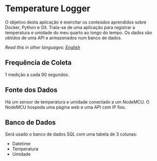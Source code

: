 # Temperature Logger

O objetivo desta aplicação é exercitar os conteúdos aprendidos sobre Docker, Python e Git. Trata-se de uma aplicação para registrar a temperatura e umidade do meu quarto ao longo do tempo. Os dados são obtidos de uma API e armazenados num banco de dados.

*Read this in other languages: [English](README.en-US.md)*

## Frequência de Coleta

1 medição a cada 90 segundos.

## Fonte dos Dados

Há um sensor de temperatura e umidade conectado a um NodeMCU. O NodeMCU hospeda uma página web e uma API com IP fixo.

## Banco de Dados

Será usado o banco de dados SQL com uma tabela de 3 colunas:
 - Datetime
 - Temperatura
 - Umidade
